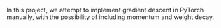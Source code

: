 In this project, we attempt to implement gradient descent in PyTorch manually, with the possibility of including momentum and weight decay.
